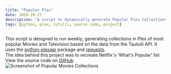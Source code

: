 ```yaml
---
title: "Popular Plex"
date: 2020-10-27
description: "A script to dynamically generate Popular Plex Collections"
tags: [python, plex, tatulli, source code, project]
---
```



This script is designed to run weekly, generating collections in Plex of most popular Movies and Television based on the data from the Tautulli API. It uses the [python-plexapi](https://github.com/pkkid/python-plexapi) package and [requests](http://python-requests.org/).
\
The idea behind this project was to recreate Netflix's 'What's Popular' list
\
View the source code on [GitHub](https://github.com/bearlikelion/popularplex/)
\
![Screenshot of Popular Movies Collections](/images/popular-plex/Movies.png)
